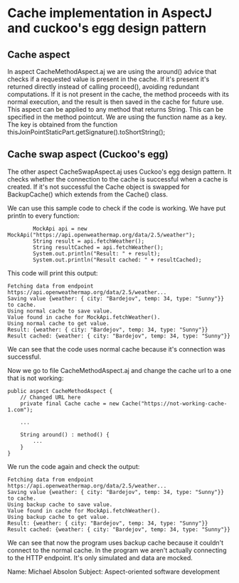 # Cache implementation in AspectJ and cuckoo's egg design pattern

## Cache aspect


In aspect CacheMethodAspect.aj we are using the around() advice
that checks if a requested value is present in the cache.
If it's present it's returned directly instead of calling proceed(), avoiding redundant
computations. If it is not present in the cache, the method proceeds
with its normal execution, and the result
is then saved in the cache for future use. This aspect can be applied to any method that returns String.
This can be specified in the method pointcut. We are using the function name as a key. The key is obtained from the function thisJoinPointStaticPart.getSignature().toShortString();

## Cache swap aspect (Cuckoo's egg)

The other aspect CacheSwapAspect.aj uses Cuckoo's egg design pattern. It checks whether the connection to the cache is successful when a cache is created.
If it's not successful the Cache object is swapped for BackupCache() which extends from the Cache() class.

We can use this sample code to check if the code is working. We have put println to every function:

```
        MockApi api = new MockApi("https://api.openweathermap.org/data/2.5/weather");
        String result = api.fetchWeather();
        String resultCached = api.fetchWeather();
        System.out.println("Result: " + result);
        System.out.println("Result cached: " + resultCached);
```

This code will print this output:

```
Fetching data from endpoint https://api.openweathermap.org/data/2.5/weather...
Saving value {weather: { city: "Bardejov", temp: 34, type: "Sunny"}} to cache.
Using normal cache to save value.
Value found in cache for MockApi.fetchWeather().
Using normal cache to get value.
Result: {weather: { city: "Bardejov", temp: 34, type: "Sunny"}}
Result cached: {weather: { city: "Bardejov", temp: 34, type: "Sunny"}}
```

We can see that the code uses normal cache because it's connection was successful.

Now we go to file CacheMethodAspect.aj and change the cache url to a one that is not working:

```
public aspect CacheMethodAspect {
    // Changed URL here
    private final Cache cache = new Cache("https://not-working-cache-1.com");

    ...
    
    String around() : method() {
        ...
    }
}
```

We run the code again and check the output:

```
Fetching data from endpoint https://api.openweathermap.org/data/2.5/weather...
Saving value {weather: { city: "Bardejov", temp: 34, type: "Sunny"}} to cache.
Using backup cache to save value.
Value found in cache for MockApi.fetchWeather().
Using backup cache to get value.
Result: {weather: { city: "Bardejov", temp: 34, type: "Sunny"}}
Result cached: {weather: { city: "Bardejov", temp: 34, type: "Sunny"}}
```

We can see that now the program uses backup cache because it couldn't connect to the normal cache.
In the program we aren't actually connecting to the HTTP endpoint. It's only simulated and data are mocked.








Name: Michael Absolon
Subject: Aspect-oriented software development